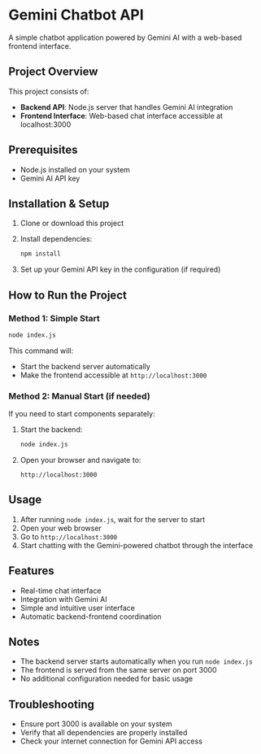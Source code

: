 # Gemini Chatbot API

A simple chatbot application powered by Gemini AI with a web-based frontend interface.

## Project Overview

This project consists of:
- **Backend API**: Node.js server that handles Gemini AI integration
- **Frontend Interface**: Web-based chat interface accessible at localhost:3000

## Prerequisites

- Node.js installed on your system
- Gemini AI API key

## Installation & Setup

1. Clone or download this project
2. Install dependencies:
   ```bash
   npm install
   ```

3. Set up your Gemini API key in the configuration (if required)

## How to Run the Project

### Method 1: Simple Start
```bash
node index.js
```

This command will:
- Start the backend server automatically
- Make the frontend accessible at `http://localhost:3000`

### Method 2: Manual Start (if needed)
If you need to start components separately:

1. Start the backend:
   ```bash
   node index.js
   ```

2. Open your browser and navigate to:
   ```
   http://localhost:3000
   ```

## Usage

1. After running `node index.js`, wait for the server to start
2. Open your web browser
3. Go to `http://localhost:3000`
4. Start chatting with the Gemini-powered chatbot through the interface

## Features

- Real-time chat interface
- Integration with Gemini AI
- Simple and intuitive user interface
- Automatic backend-frontend coordination

## Notes

- The backend server starts automatically when you run `node index.js`
- The frontend is served from the same server on port 3000
- No additional configuration needed for basic usage

## Troubleshooting

- Ensure port 3000 is available on your system
- Verify that all dependencies are properly installed
- Check your internet connection for Gemini API access